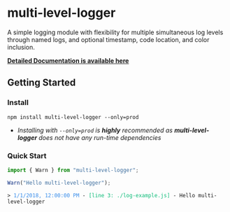 # multi-level-logger

A simple logging module with flexibility for multiple simultaneous log levels through named logs, and optional timestamp, code location, and color inclusion.

[**Detailed Documentation is available here**](https://davehermann.github.io/multi-level-logger/)

## Getting Started

### Install

```npm install multi-level-logger --only=prod```

+ *Installing with `--only=prod` is **highly** recommended as **multi-level-logger** does not have any run-time dependencies*

### Quick Start

```javascript
import { Warn } from "multi-level-logger";

Warn("Hello multi-level-logger");
```

<pre><code><span>&gt; </span><span style="color: rgb(59, 142, 234);">1/1/2018, 12:00:00 PM</span><span> - </span><span style="color: rgb(13, 188, 121);">[line 3: ./log-example.js]</span><span> - </span><span style="color(229, 229, 229);">Hello multi-level-logger</span></code></pre>
